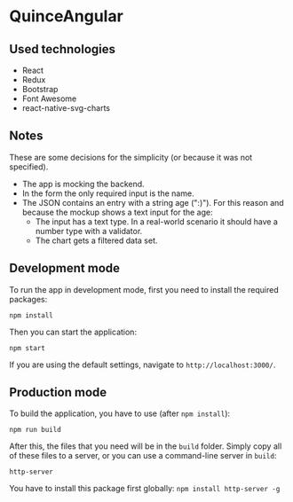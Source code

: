 # QuinceAngular

## Used technologies

 * React
 * Redux
 * Bootstrap
 * Font Awesome
 * react-native-svg-charts

## Notes

These are some decisions for the simplicity (or because it was not specified).

 * The app is mocking the backend.
 * In the form the only required input is the name.
 * The JSON contains an entry with a string age (":)"). For this reason and because the mockup shows a text input for the age:
   * The input has a text type. In a real-world scenario it should have a number type with a validator.
   * The chart gets a filtered data set.

## Development mode

To run the app in development mode, first you need to install the required packages:

`npm install`

Then you can start the application:

`npm start`

If you are using the default settings, navigate to `http://localhost:3000/`.

## Production mode

To build the application, you have to use (after `npm install`):

`npm run build`

After this, the files that you need will be in the `build` folder. Simply copy all of these files to a server, or you can use a command-line server in `build`:

`http-server`

You have to install this package first globally: `npm install http-server -g`